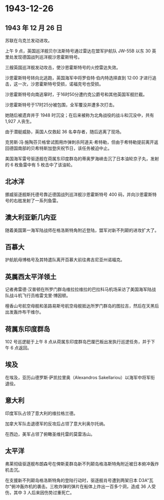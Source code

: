 # 1943-12-26

## 1943 年 12 月 26 日

苏联在乌克兰发动进攻。

上午 9 点，英国巡洋舰贝尔法斯特号通过雷达在盟军护航队 JW-55B 以东 30
英里处发现德国战列巡洋舰沙恩霍斯特号。

三艘英国巡洋舰发动攻击，使沙恩霍斯特号的火控雷达失效。

沙恩霍斯特号转向北逃跑，英国海军中将罗伯特·伯内特选择直到 12:00
才进行追击，这一次，沙恩霍斯特号受损，诺福克号也受损。

沙恩霍斯特号向南逃窜时，于16时50分遭约克公爵号和其他英国军舰拦截。

沙恩霍斯特号于17时25分被包围，全军覆没并遭多次打击。

她随后被遗弃并于 1948 时沉没；在后来被称为北角战役的战斗和沉没中，共有
1,927 人丧生。

由于潜艇威胁，英国人仅救起 36 名幸存者，随后逃离了现场。

克劳斯·冯·施陶芬贝格曾试图用炸弹刺杀阿道夫·希特勒，但由于希特勒提前离开返回德国南部的贝希特斯加登庆祝节日，该任务被迫中止。

美国海军雷号驱逐舰在荷属东印度群岛的蒂奥罗海峡击沉了日本油轮京子丸，发射的
6 枚鱼雷中有 5 枚击中了该油轮。

## 北冰洋

挪威驱逐舰斯托德号靠近德国战列巡洋舰沙恩霍斯特号 400
码，并向沙恩霍斯特号的右舷发射了一系列鱼雷。

## 澳大利亚新几内亚

随着美国第一海军陆战师在格洛斯特角附近登陆，盟军对新不列颠的进攻扩大了。

## 百慕大

护航航母博格号及其特遣队离开百慕大前往弗吉尼亚州诺福克。

## 英属西太平洋领土

记者弗雷德·汉普顿在所罗门群岛维拉拉维拉的巴拉科马机场采访了美国海军陆战队战斗机飞行员格雷戈里·博因顿。

檀香山号航空母舰和圣路易斯号航空母舰抵达所罗门群岛的图拉吉，然后在天黑后出发轰炸布干维尔。

## 荷属东印度群岛

102 号巡逻艇于上午 8
点从荷属东印度群岛巴厘巴板出发执行巡逻任务，并于下午 6 点返回。

## 埃及

在埃及，亚历山德罗斯·萨凯拉里奥（Alexandros
Sakellariou）以海军中将军衔退役。

## 意大利

印度军队占领了意大利的维拉格兰德。

加拿大军队击退德军的反攻后占领了意大利奥尔托纳。

在西边，美军占领了俯瞰圣维托雷的莫雷洛山。

## 太平洋

弗莱彻级驱逐舰布朗森号在俾斯麦群岛新不列颠岛格洛斯特角附近被日本俯冲轰炸机击沉。

在支援新不列颠岛格洛斯特角的登陆行动时，驱逐舰肖号遭到两架日本
D3A"瓦尔"俯冲轰炸机的袭击。三枚炸弹的弹片在船体上炸出一百多个洞，造成 36
人受伤，其中 3 人后来因伤势过重死亡。


